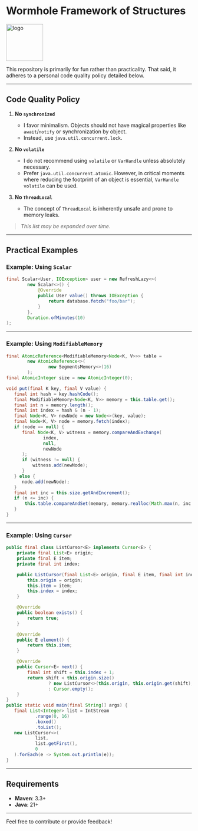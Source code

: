 # Wormhole Framework of Structures

<img alt="logo" src="https://github.com/sunmisc/MyConcurrencyWorld/assets/49918694/43fb0920-1fcb-441e-b72f-f64e42008f64" height="100px" />

This repository is primarily for fun rather than practicality. That said, it adheres to a personal code quality policy detailed below.

---

## Code Quality Policy

1. **No `synchronized`**
   - I favor minimalism. Objects should not have magical properties like `await`/`notify` or synchronization by object.
   - Instead, use `java.util.concurrent.lock`.

2. **No `volatile`**
   - I do not recommend using `volatile` or `VarHandle` unless absolutely necessary.
   - Prefer `java.util.concurrent.atomic`. However, in critical moments where reducing the footprint of an object is essential, `VarHandle volatile` can be used.

3. **No `ThreadLocal`**
   - The concept of `ThreadLocal` is inherently unsafe and prone to memory leaks.

> _This list may be expanded over time._

---

## Practical Examples

### Example: Using `Scalar`
```java
final Scalar<User, IOException> user = new RefreshLazy<>(
        new Scalar<>() {
            @Override
            public User value() throws IOException {
                return database.fetch("foo/bar");
            }
        },
        Duration.ofMinutes(10)
);
```

---

### Example: Using `ModifiableMemory`
```java
final AtomicReference<ModifiableMemory<Node<K, V>>> table =
        new AtomicReference<>(
                new SegmentsMemory<>(16)
        );
final AtomicInteger size = new AtomicInteger(0);

void put(final K key, final V value) {
   final int hash = key.hashCode();
   final ModifiableMemory<Node<K, V>> memory = this.table.get();
   final int n = memory.length();
   final int index = hash & (n - 1);
   final Node<K, V> newNode = new Node<>(key, value);
   final Node<K, V> node = memory.fetch(index);
   if (node == null) {
      final Node<K, V> witness = memory.compareAndExchange(
              index,
              null,
              newNode
      );
      if (witness != null) {
          witness.add(newNode);
      }
   } else {
      node.add(newNode);
   }
   final int inc = this.size.getAndIncrement();
   if (n <= inc) {
       this.table.compareAndSet(memory, memory.realloc(Math.max(n, inc + 1)));
   }
}
```

---

### Example: Using `Cursor`
```java
public final class ListCursor<E> implements Cursor<E> {
    private final List<E> origin;
    private final E item;
    private final int index;

    public ListCursor(final List<E> origin, final E item, final int index) {
        this.origin = origin;
        this.item = item;
        this.index = index;
    }

    @Override
    public boolean exists() {
        return true;
    }

    @Override
    public E element() {
        return this.item;
    }

    @Override
    public Cursor<E> next() {
        final int shift = this.index + 1;
        return shift < this.origin.size()
                ? new ListCursor<>(this.origin, this.origin.get(shift), shift)
                : Cursor.empty();
    }
}
public static void main(final String[] args) {
   final List<Integer> list = IntStream
           .range(0, 16)
           .boxed()
           .toList();
   new ListCursor<>(
           list,
           list.getFirst(),
           0
   ).forEach(e -> System.out.println(e));
}
```

---

## Requirements

- **Maven**: 3.3+
- **Java**: 21+

---

Feel free to contribute or provide feedback!


